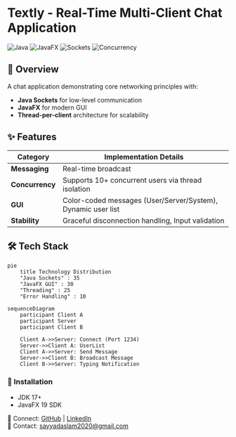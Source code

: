 # Textly - Real-Time Multi-Client Chat Application

![Java](https://img.shields.io/badge/Java-17%2B-blue) ![JavaFX](https://img.shields.io/badge/JavaFX-19-purple) ![Sockets](https://img.shields.io/badge/TCP%2FIP-Sockets-orange) ![Concurrency](https://img.shields.io/badge/Thread--per--client-Model-green)

## 📌 Overview
A chat application demonstrating core networking principles with:
- **Java Sockets** for low-level communication  
- **JavaFX** for modern GUI  
- **Thread-per-client** architecture for scalability  

<!--
![Textly Demo](https://via.placeholder.com/800x500?text=Textly+Chat+Application+Screenshot)  
*(Replace with actual screenshot)*
-->

## ✨ Features
| Category        | Implementation Details |
|-----------------|-----------------------|
| **Messaging**   | Real-time broadcast |
| **Concurrency** | Supports 10+ concurrent users via thread isolation |
| **GUI**         | Color-coded messages (User/Server/System), Dynamic user list |
| **Stability**   | Graceful disconnection handling, Input validation |

## 🛠 Tech Stack
```mermaid
pie
    title Technology Distribution
    "Java Sockets" : 35
    "JavaFX GUI" : 30
    "Threading" : 25
    "Error Handling" : 10
```
```mermaid
sequenceDiagram
    participant Client A
    participant Server
    participant Client B
    
    Client A->>Server: Connect (Port 1234)
    Server->>Client A: UserList
    Client A->>Server: Send Message
    Server->>Client B: Broadcast Message
    Client B->>Server: Typing Notification
```

### 🚀 Installation
- JDK 17+
- JavaFX 19 SDK

🔗 Connect: [GitHub](https://github.com/aslams2020) | [LinkedIn](https://www.linkedin.com/in/aslamsayyad02/) <br>
📧 Contact: sayyadaslam2020@gmail.com
